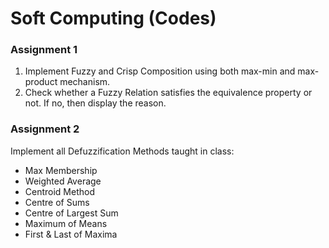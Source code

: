 # Soft Computing (Codes)

### Assignment 1 

1. Implement Fuzzy and Crisp Composition using both max-min and max-product mechanism.
2. Check whether a Fuzzy Relation satisfies the equivalence property or not. If no, then display the reason.

### Assignment 2 

Implement all Defuzzification Methods taught in class:
* Max Membership
* Weighted Average
* Centroid Method
* Centre of Sums
* Centre of Largest Sum
* Maximum of Means
* First & Last of Maxima
